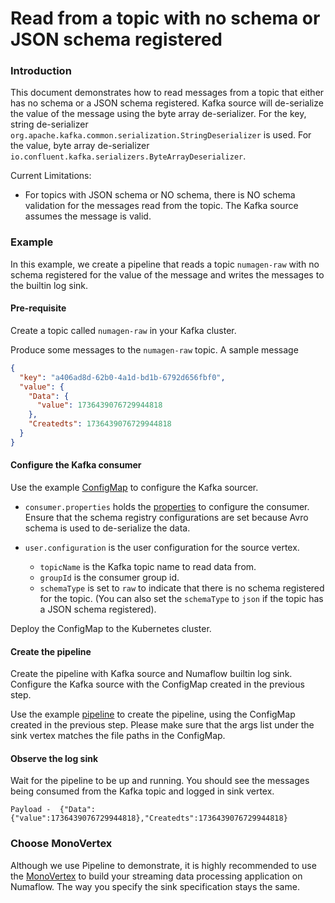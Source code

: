 # Read from a topic with no schema or JSON schema registered

### Introduction

This document demonstrates how to read messages from a topic that either has no schema or a JSON schema registered.
Kafka source will de-serialize the value of the message using the byte array de-serializer. For the key, string
de-serializer `org.apache.kafka.common.serialization.StringDeserializer` is used. For the value, byte array
de-serializer `io.confluent.kafka.serializers.ByteArrayDeserializer`.

Current Limitations:

* For topics with JSON schema or NO schema, there is NO schema validation for the messages read from the topic. The
  Kafka source assumes the message is valid.

### Example

In this example, we create a pipeline that reads a topic `numagen-raw` with no schema registered for the value of the
message and writes the messages to the builtin log sink.

#### Pre-requisite

Create a topic called `numagen-raw` in your Kafka cluster.

Produce some messages to the `numagen-raw` topic. A sample message

```json
{
  "key": "a406ad8d-62b0-4a1d-bd1b-6792d656fbf0",
  "value": {
    "Data": {
      "value": 1736439076729944818
    },
    "Createdts": 1736439076729944818
  }
}
```

#### Configure the Kafka consumer

Use the example [ConfigMap](raw-consumer-config.yaml) to configure the Kafka sourcer.

* `consumer.properties` holds the [properties](https://kafka.apache.org/documentation/#consumerconfigs) to configure the
  consumer. Ensure that the schema registry configurations are set because Avro schema is used to de-serialize the data.

* `user.configuration` is the user configuration for the source vertex.
    * `topicName` is the Kafka topic name to read data from.
    * `groupId` is the consumer group id.
    * `schemaType` is set to `raw` to indicate that there is no schema registered for the topic. (You can also set the
      `schemaType` to `json` if the topic has a JSON schema registered).

Deploy the ConfigMap to the Kubernetes cluster.

#### Create the pipeline

Create the pipeline with Kafka source and Numaflow builtin log sink. Configure the Kafka source with the ConfigMap
created in the previous step.

Use the example [pipeline](raw-consumer-pipeline.yaml) to create the pipeline, using the ConfigMap created in the
previous step. Please make sure that the args list under the sink vertex matches the file paths in the ConfigMap.

#### Observe the log sink

Wait for the pipeline to be up and running. You should see the messages being consumed from the Kafka topic and logged
in sink vertex.

```
Payload -  {"Data":{"value":1736439076729944818},"Createdts":1736439076729944818}
```

### Choose MonoVertex

Although we use Pipeline to demonstrate, it is highly recommended to use
the [MonoVertex](https://numaflow.numaproj.io/core-concepts/monovertex/) to build your streaming data processing
application on Numaflow. The way you specify the sink specification stays the same.